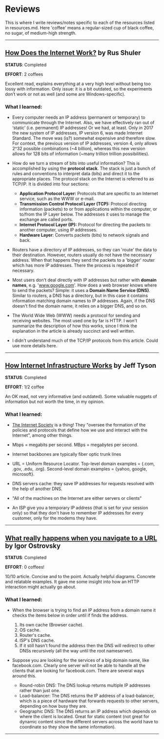 
# Reviews

This is where I write reviews/notes specific to each of the resources listed in resources.md. Here 'coffee' means a regular-sized cup of black coffee, no sugar, of medium-high strength. 

___

## [How Does the Internet Work?][1] by Rus Shuler  

**STATUS**: Completed 

**EFFORT**: 2 coffees  

Excellent read, explains everything at a very high level without being too lossy with information. Only issue: it is a bit outdated, so the experiments don’t work or not as well (and some are Windows-specific). 

### What I learned: 

- Every computer needs an IP address (permanent or temporary) to communicate through the Internet. Also, we have effectively ran out of ‘static’ (i.e. permanent) IP addresses! Or we had, at least. Only in 2017 the new system of IP addresses, IP version 6, was made Internet Standard. The move was (is?) somewhat expensive and therefore slow. For context, the previous version of IP addresses, version 4, only allows 2^32 possible combinations (~4 billion), whereas this new version allows for 128 bits of information (~many trillion trillion possibilities).

- How do we turn a stream of bits into useful information? This is accomplished by using the **protocol stack**. The stack is just a bunch of rules and conventions to interpret data (bits) and direct it to the appropriate places. The protocol stack on the Internet is referred to as TCP/IP. It is divided into four sections:
    -  **Application Protocol Layer:** Protocols that are specific to an Internet service, such as the WWW or e-mail.
    - **Transmission Control Protocol Layer (TCP):** Protocol directing information (packets) to or from applications within the computer, or to/from the IP Layer below. The addresses it uses to manage the exchange are called ports.
    - **Internet Protocol Layer (IP):** Protocol for directing the packets to another computer, using IP addresses.
    - **Hardware Layer**: Converts packets (bits) to network signals and back. 

- Routers have a directory of IP addresses, so they can 'route' the data to their destination. However, routers usually do not have the necessary address. When that happens they send the packets to a 'bigger' router which has more IP addresses. There the process is repeated if necessary. 

- Most users don't deal directly with IP addresses but rather with **domain names**, e.g. 'www.google.com'. How does a web browser knows where to send the packets? Simple: it uses a **Domain Name Service (DNS)**. Similar to routers, a DNS has a directory, but in this case it contains information matching domain names to IP addresses. Again, if the DNS doesn't find the domain name, it relies on a bigger DNS, and so on.

- The World Wide Web (WWW) needs a protocol for sending and receiving websites. The most used one by far is HTTP. I won't summarize the description of how this works, since I think the explanation in the article is already succinct and well written. 

- I didn't understand much of the TCP/IP protocols from this article. Could use more details here. 

___

## [How Internet Infrastructure Works][2] by Jeff Tyson  

**STATUS**: Completed 

**EFFORT**: 1/2 coffee 

An OK read, not very informative (and outdated). Some valuable nuggets of information but not worth the time, in my opinion.

### What I learned: 

- [The Internet Society][11] is a thing! They "oversee the formation of the policies and protocols that define how we use and interact with the Internet", among other things. 

- Mbps = megabits per second. MBps = mega*bytes* per second.

- Internet backbones are typically fiber optic trunk lines

- URL = Uniform Resource Locator. Top-level domain examples = {.com, .gov, .edu, .org}. Second-level domain examples = {yahoo, google, microsoft}.  

- DNS servers cache: they save IP addresses for requests resolved with the help of another DNS.

- "All of the machines on the Internet are either servers or clients" 

- An ISP give you a temporary IP address (that is set for your session only) so that they don't have to remember IP addresses for every customer, only for the modems they have.

___

## [What really happens when you navigate to a URL][3] by Igor Ostrovsky

**STATUS**: Completed 

**EFFORT**: 0 coffees!  

10/10 article. Concise and to the point. Actually helpful diagrams. Concrete and relatable examples. It gave me some insight into how an HTTP interaction might actually go about.

### What I learned: 

- When the browser is trying to find an IP address from a domain name it checks the items below in order until if finds the address.
    1. Its own cache (Browser cache).
    2. OS cache.
    3. Router's cache.
    4. ISP's DNS cache.
    5. If it still hasn't found the address then the DNS will redirect to other DNSs recursively (all the way until the root nameserver).

- Suppose you are looking for the services of a big domain name, like facebook.com. Clearly one server will not be able to handle all the clients that are looking for facebook.com. There are several ways around this.
    - Round-robin DNS: The DNS lookup returns multiple IP addresses rather than just one.
    - Load-balancer: The DNS returns the IP address of a load-balancer, which is a piece of hardware that forwards requests to other servers, depending on how busy they are.
    - Geographic DNS: The DNS returns an IP address which depends on where the client is located. Great for static content (not great for dynamic content since the different servers across the world have to coordinate so they show the same information).

___

[1]: https://web.stanford.edu/class/msande91si/www-spr04/readings/week1/InternetWhitepaper.htm
[2]: https://web.stanford.edu/class/msande91si/www-spr04/readings/week1/Howstuffworks.htm
[3]: http://igoro.com/archive/what-really-happens-when-you-navigate-to-a-url/ 
[4]: https://zwischenzugs.com/2018/06/08/anatomy-of-a-linux-dns-lookup-part-i/
[5]: https://www.amazon.co.uk/Computer-Networks-Andrew-S-Tanenbaum/dp/0132126958
[6]: https://gaia.cs.umass.edu/kurose_ross/about.php
[7]: https://beej.us/guide/bgnet0/html/split/
[8]: https://youtube.com/playlist?list=PLIFyRwBY_4bRLmKfP1KnZA6rZbRHtxmXi&si=O_pxRwUrF6VOPZWi
[9]: https://youtube.com/playlist?list=PLowKtXNTBypH19whXTVoG3oKSuOcw_XeW&si=oqOGriWmCsl9z3jj 
[10]: https://jvns.ca/blog/networking-zine-launch/
[11]: https://www.internetsociety.org
[12]: https://www.youtube.com/watch?v=3QiPPX-KeSc
